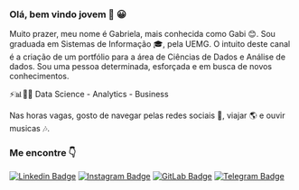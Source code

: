 ### Olá, bem vindo jovem 👋 :grinning:

Muito prazer, meu nome é Gabriela, mais conhecida como Gabi 😊. Sou graduada em Sistemas de Informação 🎓, pela UEMG. O intuito deste canal é a criação de um portfólio para a área de Ciências de Dados e Análise de dados. Sou uma pessoa determinada, esforçada e em busca de novos conhecimentos. 

⚡📊👩‍💻 Data Science - Analytics - Business

Nas horas vagas, gosto de navegar pelas redes sociais 📱, viajar 🌎 e ouvir musicas 🎶.

### Me encontre 👇

[![Linkedin Badge](https://img.shields.io/badge/LinkedIn-0077B5?style=for-the-badge&logo=linkedin&logoColor=white&link=https://www.linkedin.com/in/gabrielastech/)](https://www.linkedin.com/in/gabrielastech/)
[![Instagram Badge](https://img.shields.io/badge/Instagram-E4405F?style=for-the-badge&logo=instagram&logoColor=white&link=https://www.instagram.com/gabiiii_saantos/)](https://www.instagram.com/gabiiii_saantos/)
[![GitLab Badge](https://img.shields.io/badge/GitLab-330F63?style=for-the-badge&logo=gitlab&logoColor=white&link=https://gitlab.com/devgabi)](https://gitlab.com/devgabi)
[![Telegram Badge](https://img.shields.io/badge/Telegram-2CA5E0?style=for-the-badge&logo=telegram&logoColor=white&link=https://t.me/devgabi)](https://t.me/devgabi)
